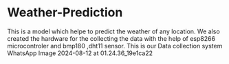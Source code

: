 # Weather-Prediction
This is a model which helpe to predict the weather  of any location.
We also created the hardware for the collecting the data with the help of esp8266 microcontroler and bmp180 ,dht11 sensor.
This is our Data collection system
WhatsApp Image 2024-08-12 at 01.24.36_19e1ca22
